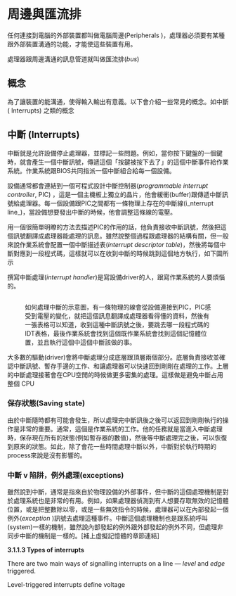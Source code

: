 # 周邊與匯流排

任何連接到電腦的外部裝置都叫做電腦周邊(Peripherals )，處理器必須要有某種跟外部裝置溝通的功能，才能使這些裝置有用。

處理器跟周邊溝通的訊息管道就叫做匯流排(_bus_)

## 概念

為了讓裝置的能溝通，使得輸入輸出有意義。以下會介紹一些常見的概念。如中斷( Interrupts) 之類的概念

## **中斷 (Interrupts)**

中斷就是允許設備停止處理器，並標記一些問題。例如，當你按下鍵盤的一個鍵時，就會產生一個中斷訊號，傳遞這個「按鍵被按下去了」的這個中斷事件給作業系統。作業系統跟BIOS共同指派一個中斷組合給每一個設備。

設備通常都會連結到一個可程式設計中斷控制器(_programmable interrupt controller_, PIC) ，這是一個主機板上獨立的晶片，他會緩衝(buffer)跟傳遞中斷訊號給處理器。每一個設備跟PIC之間都有一條物理上存在的中斷線(i_nterrupt line_)，當設備想要發出中斷的時候，他會調整這條線的電壓。

用一個很簡單明瞭的方法去描述PIC的作用的話，他負責接收中斷訊號，然後把這個訊號翻譯成處理器能處理的訊息。雖然說整個過程跟處理器的結構有關，但一般來說作業系統會配置一個中斷描述表(_interrupt descriptor table_)，然後將每個中斷對應到一段程式碼，這樣就可以在收到中斷的時候跳到這個地方執行，如下圖所示

撰寫中斷處理(_interrupt handler_)是寫設備driver的人，跟寫作業系統的人要煩惱的。



<figure><img src="https://www.bottomupcs.com/chapter02/figures/interrupt.svg" alt=""><figcaption><p>如何處理中斷的示意圖，有一條物理的線會從設備連接到PIC，PIC感受到電壓的變化，就把這個訊息翻譯成處理器看得懂的資料，然後有一張表格可以知道，收到這種中斷訊號之後，要跳去哪一段程式碼的IDT表格，最後作業系統會找到這個既作業系統會找到這個記憶體位置，並且執行這個中這個中斷該做的事。</p></figcaption></figure>

大多數的驅動(driver)會將中斷處理分成底層跟頂層兩個部分。底層負責接收並確認中斷訊號、暫存手邊的工作、和讓處理器可以快速回到剛剛在處理的工作。上層的中斷處理接著會在CPU空閒的時候做更多密集的處理。這樣做是避免中斷占用整個 CPU

### **保存狀態(Saving state)**

由於中斷隨時都有可能會發生，所以處理完中斷訊後之後可以返回到剛剛執行的操作是非常的重要。通常，這個是作業系統的工作。他的任務就是當進入中斷處理時，保存現在所有的狀態(例如暫存器的數值)，然後等中斷處理完之後，可以恢復到原來的狀態。如此，除了會花一些時間處理中斷以外，中斷對於執行時期的process來說是沒有影響的。

### **中斷 v 陷阱，例外處理(exceptions)**

雖然說到中斷，通常是指來自於物理設備的外部事件，但中斷的這個處理機制是對於處理系統也是非常的有用。例如，如果處理器偵測到有人想要存取無效的記憶體位置，或是把整數除以零，或是一些無效指令的時候，處理器可以在內部發起一個例外(_exception_ )訊號去處理這種事件。中斷這個處理機制也是跟系統呼叫(system)一樣的機制，雖然說內部發起的例外跟外部發起的例外不同，但處理非同步中斷的機制是一樣的。\[補上虛擬記憶體的章節連結]



**3.1.1.3 Types of interrupts**

There are two main ways of signalling interrupts on a line — _level_ and _edge_ triggered.

Level-triggered interrupts define voltage&#x20;
